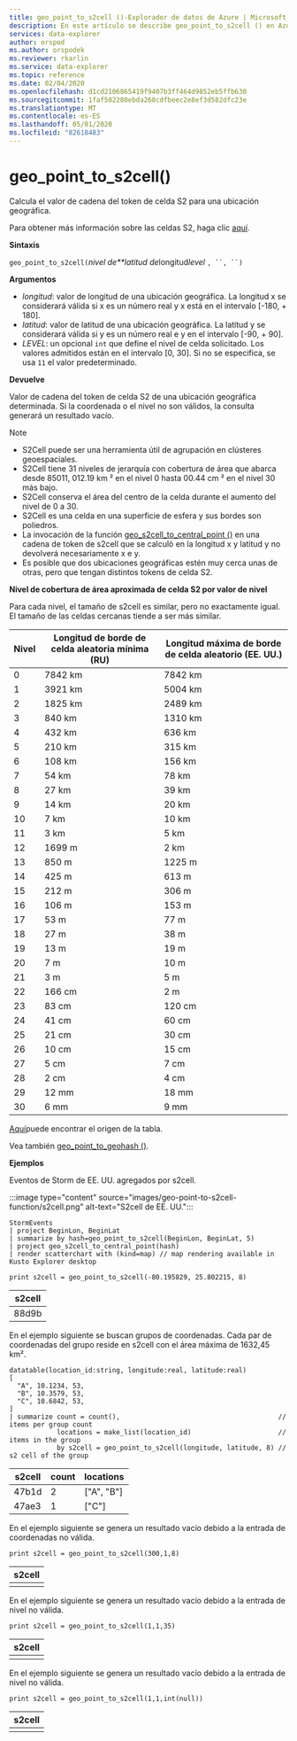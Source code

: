 ```yaml
---
title: geo_point_to_s2cell ()-Explorador de datos de Azure | Microsoft Docs
description: En este artículo se describe geo_point_to_s2cell () en Azure Explorador de datos.
services: data-explorer
author: orspod
ms.author: orspodek
ms.reviewer: rkarlin
ms.service: data-explorer
ms.topic: reference
ms.date: 02/04/2020
ms.openlocfilehash: d1cd2106865419f9407b3ff464d9852eb5ffb630
ms.sourcegitcommit: 1faf502280ebda268cdfbeec2e8ef3d582dfc23e
ms.translationtype: MT
ms.contentlocale: es-ES
ms.lasthandoff: 05/01/2020
ms.locfileid: "82618483"
---
```

# <a name="geo_point_to_s2cell"></a>geo_point_to_s2cell()

Calcula el valor de cadena del token de celda S2 para una ubicación geográfica.

Para obtener más información sobre las celdas S2, haga clic [aquí](http://s2geometry.io/devguide/s2cell_hierarchy).

**Sintaxis**

`geo_point_to_s2cell(`*nivel de**latitud de*longitud*level* `, ``, ``)`

**Argumentos**

* *longitud*: valor de longitud de una ubicación geográfica. La longitud x se considerará válida si x es un número real y x está en el intervalo [-180, + 180]. 
* *latitud*: valor de latitud de una ubicación geográfica. La latitud y se considerará válida si y es un número real e y en el intervalo [-90, + 90]. 
* *LEVEL*: un opcional `int` que define el nivel de celda solicitado. Los valores admitidos están en el intervalo [0, 30]. Si no se especifica, se usa `11` el valor predeterminado.

**Devuelve**

Valor de cadena del token de celda S2 de una ubicación geográfica determinada. Si la coordenada o el nivel no son válidos, la consulta generará un resultado vacío.

> [!NOTE]
>
> * S2Cell puede ser una herramienta útil de agrupación en clústeres geoespaciales.
> * S2Cell tiene 31 niveles de jerarquía con cobertura de área que abarca desde 85011, 012.19 km ² en el nivel 0 hasta 00.44 cm ² en el nivel 30 más bajo.
> * S2Cell conserva el área del centro de la celda durante el aumento del nivel de 0 a 30.
> * S2Cell es una celda en una superficie de esfera y sus bordes son poliedros.
> * La invocación de la función [geo_s2cell_to_central_point ()](geo-s2cell-to-central-point-function.md) en una cadena de token de s2cell que se calculó en la longitud x y latitud y no devolverá necesariamente x e y.
> * Es posible que dos ubicaciones geográficas estén muy cerca unas de otras, pero que tengan distintos tokens de celda S2.

**Nivel de cobertura de área aproximada de celda S2 por valor de nivel**

Para cada nivel, el tamaño de s2cell es similar, pero no exactamente igual. El tamaño de las celdas cercanas tiende a ser más similar.

|Nivel|Longitud de borde de celda aleatoria mínima (RU)|Longitud máxima de borde de celda aleatorio (EE. UU.)|
|--|--|--|
|0|7842 km|7842 km|
|1|3921 km|5004 km|
|2|1825 km|2489 km|
|3|840 km|1310 km|
|4|432 km|636 km|
|5|210 km|315 km|
|6|108 km|156 km|
|7|54 km|78 km|
|8|27 km|39 km|
|9|14 km|20 km|
|10|7 km|10 km|
|11|3 km|5 km|
|12|1699 m|2 km|
|13|850 m|1225 m|
|14|425 m|613 m|
|15|212 m|306 m|
|16|106 m|153 m|
|17|53 m|77 m|
|18|27 m|38 m|
|19|13 m|19 m|
|20|7 m|10 m|
|21|3 m|5 m|
|22|166 cm|2 m|
|23|83 cm|120 cm|
|24|41 cm|60 cm|
|25|21 cm|30 cm|
|26|10 cm|15 cm|
|27|5 cm|7 cm|
|28|2 cm|4 cm|
|29|12 mm|18 mm|
|30|6 mm|9 mm|

[Aquí](http://s2geometry.io/resources/s2cell_statistics)puede encontrar el origen de la tabla.

Vea también [geo_point_to_geohash ()](geo-point-to-geohash-function.md).

**Ejemplos**

Eventos de Storm de EE. UU. agregados por s2cell.

:::image type="content" source="images/geo-point-to-s2cell-function/s2cell.png" alt-text="S2cell de EE. UU.":::

```kusto
StormEvents
| project BeginLon, BeginLat
| summarize by hash=geo_point_to_s2cell(BeginLon, BeginLat, 5)
| project geo_s2cell_to_central_point(hash)
| render scatterchart with (kind=map) // map rendering available in Kusto Explorer desktop
```

```kusto
print s2cell = geo_point_to_s2cell(-80.195829, 25.802215, 8)
```

| s2cell |
|--------|
| 88d9b  |

En el ejemplo siguiente se buscan grupos de coordenadas. Cada par de coordenadas del grupo reside en s2cell con el área máxima de 1632,45 km².
```kusto
datatable(location_id:string, longitude:real, latitude:real)
[
  "A", 10.1234, 53,
  "B", 10.3579, 53,
  "C", 10.6842, 53,
]
| summarize count = count(),                                        // items per group count
            locations = make_list(location_id)                      // items in the group
            by s2cell = geo_point_to_s2cell(longitude, latitude, 8) // s2 cell of the group
```

| s2cell | count | locations |
|--------|-------|-----------|
| 47b1d  | 2     | ["A", "B"] |
| 47ae3  | 1     | ["C"]     |

En el ejemplo siguiente se genera un resultado vacío debido a la entrada de coordenadas no válida.
```kusto
print s2cell = geo_point_to_s2cell(300,1,8)
```

| s2cell |
|--------|
|        |

En el ejemplo siguiente se genera un resultado vacío debido a la entrada de nivel no válida.
```kusto
print s2cell = geo_point_to_s2cell(1,1,35)
```

| s2cell |
|--------|
|        |

En el ejemplo siguiente se genera un resultado vacío debido a la entrada de nivel no válida.
```kusto
print s2cell = geo_point_to_s2cell(1,1,int(null))
```

| s2cell |
|--------|
|        |